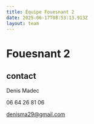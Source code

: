 ```yaml
---
title: Équipe Fouesnant 2
date: 2025-06-17T08:53:13.913Z
layout: team
---
```


# Fouesnant 2



## contact 

Denis Madec

06 64 26 81 06

denisma29@gmail.com

